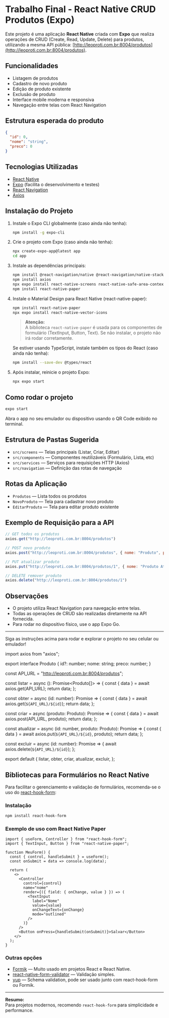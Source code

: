 # Trabalho Final - React Native CRUD Produtos (Expo)

Este projeto é uma aplicação **React Native** criada com **Expo** que realiza operações de CRUD (Create, Read, Update, Delete) para produtos, utilizando a mesma API pública: [http://leoproti.com.br:8004/produtos](http://leoproti.com.br:8004/produtos).

## Funcionalidades

- Listagem de produtos
- Cadastro de novo produto
- Edição de produto existente
- Exclusão de produto
- Interface mobile moderna e responsiva
- Navegação entre telas com React Navigation

## Estrutura esperada do produto

```json
{
  "id": 0,
  "nome": "string",
  "preco": 0
}
```

## Tecnologias Utilizadas

- [React Native](https://reactnative.dev/)
- [Expo](https://expo.dev/) (facilita o desenvolvimento e testes)
- [React Navigation](https://reactnavigation.org/)
- [Axios](https://axios-http.com/)

## Instalação do Projeto

1. Instale o Expo CLI globalmente (caso ainda não tenha):

   ```bash
   npm install -g expo-cli
   ```

2. Crie o projeto com Expo (caso ainda não tenha):

   ```bash
   npx create-expo-app@latest app
   cd app
   ```

3. Instale as dependências principais:

   ```bash
   npm install @react-navigation/native @react-navigation/native-stack
   npm install axios
   npx expo install react-native-screens react-native-safe-area-context
   npm install react-native-paper
   ```

4. Instale o Material Design para React Native (react-native-paper):

   ```bash
   npm install react-native-paper
   npx expo install react-native-vector-icons
   ```

   > **Atenção:**  
   > A biblioteca `react-native-paper` é usada para os componentes de formulário (TextInput, Button, Text).
   > Se não instalar, o projeto não irá rodar corretamente.

   Se estiver usando TypeScript, instale também os tipos do React (caso ainda não tenha):

   ```bash
   npm install --save-dev @types/react
   ```

5. Após instalar, reinicie o projeto Expo:

   ```bash
   npx expo start
   ```

## Como rodar o projeto

```bash
expo start
```

Abra o app no seu emulador ou dispositivo usando o QR Code exibido no terminal.

## Estrutura de Pastas Sugerida

- `src/screens` — Telas principais (Listar, Criar, Editar)
- `src/components` — Componentes reutilizáveis (Formulário, Lista, etc)
- `src/services` — Serviços para requisições HTTP (Axios)
- `src/navigation` — Definição das rotas de navegação

## Rotas da Aplicação

- `Produtos` — Lista todos os produtos
- `NovoProduto` — Tela para cadastrar novo produto
- `EditarProduto` — Tela para editar produto existente

## Exemplo de Requisição para a API

```js
// GET todos os produtos
axios.get("http://leoproti.com.br:8004/produtos")

// POST novo produto
axios.post("http://leoproti.com.br:8004/produtos", { nome: "Produto", preco: 10 })

// PUT atualizar produto
axios.put("http://leoproti.com.br:8004/produtos/1", { nome: "Produto Atualizado", preco: 20 })

// DELETE remover produto
axios.delete("http://leoproti.com.br:8004/produtos/1")
```

## Observações

- O projeto utiliza React Navigation para navegação entre telas.
- Todas as operações de CRUD são realizadas diretamente na API fornecida.
- Para rodar no dispositivo físico, use o app Expo Go.

---

Siga as instruções acima para rodar e explorar o projeto no seu celular ou emulador!

import axios from "axios";

export interface Produto {
  id?: number;
  nome: string;
  preco: number;
}

const API_URL = "http://leoproti.com.br:8004/produtos";

const listar = async (): Promise<Produto[]> => {
  const { data } = await axios.get(API_URL);
  return data;
};

const obter = async (id: number): Promise<Produto> => {
  const { data } = await axios.get(`${API_URL}/${id}`);
  return data;
};

const criar = async (produto: Produto): Promise<Produto> => {
  const { data } = await axios.post(API_URL, produto);
  return data;
};

const atualizar = async (id: number, produto: Produto): Promise<Produto> => {
  const { data } = await axios.put(`${API_URL}/${id}`, produto);
  return data;
};

const excluir = async (id: number): Promise<void> => {
  await axios.delete(`${API_URL}/${id}`);
};

export default {
  listar,
  obter,
  criar,
  atualizar,
  excluir,
};

## Bibliotecas para Formulários no React Native

Para facilitar o gerenciamento e validação de formulários, recomenda-se o uso do [react-hook-form](https://react-hook-form.com/):

### Instalação

```bash
npm install react-hook-form
```

### Exemplo de uso com React Native Paper

```tsx
import { useForm, Controller } from "react-hook-form";
import { TextInput, Button } from "react-native-paper";

function MeuForm() {
  const { control, handleSubmit } = useForm();
  const onSubmit = data => console.log(data);

  return (
    <>
      <Controller
        control={control}
        name="nome"
        render={({ field: { onChange, value } }) => (
          <TextInput
            label="Nome"
            value={value}
            onChangeText={onChange}
            mode="outlined"
          />
        )}
      />
      <Button onPress={handleSubmit(onSubmit)}>Salvar</Button>
    </>
  );
}
```

### Outras opções

- [Formik](https://formik.org/) — Muito usado em projetos React e React Native.
- [react-native-form-validator](https://github.com/g6ling/react-native-form-validator) — Validação simples.
- [yup](https://github.com/jquense/yup) — Schema validation, pode ser usado junto com react-hook-form ou Formik.

---

**Resumo:**  
Para projetos modernos, recomendo `react-hook-form` para simplicidade e performance.
